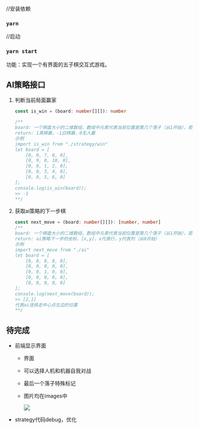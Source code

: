 //安装依赖 
### `yarn ` 


//启动
### `yarn start` 




功能：实现一个有界面的五子棋交互式游戏。

## AI策略接口

1. 判断当前局面赢家

   ````typescript
   const is_win = (board: number[][]): number
   
   /**
   board: 一个棋盘大小的二维数组，数组中元素代表当前位置是第几个落子（从1开始），若空为0
   return: 1黑棋赢，-1白棋赢，0无人赢
   示例
   import is_win from "./strategy/win"
   let board = [
       [0, 0, 7, 8, 0],
       [0, 9, 0, 10, 0],
       [0, 0, 1, 2, 0],
       [0, 0, 3, 4, 0],
       [0, 0, 5, 6, 0]
   ];
   console.log(is_win(board));
   >> -1
   **/
   
   ````
2. 获取ai策略的下一步棋

   ```typescript
   const next_move = (board: number[][]): [number, number] 
   /**
   board: 一个棋盘大小的二维数组，数组中元素代表当前位置是第几个落子（从1开始），若空为0
   return: ai策略下一步的坐标，[x,y]，x代表行，y代表列（从0开始）
   示例
   import next_move from "./ai"
   let board = [
       [0, 0, 0, 0, 0],
       [0, 0, 0, 0, 0],
       [0, 0, 1, 0, 0],
       [0, 0, 0, 0, 0],
       [0, 0, 0, 0, 0]
   ];
   console.log(next_move(board));
   >> [2,1]
   代表ai选择走中心点左边的位置
   **/
   ```

## 待完成

* 前端显示界面
    * 界面
    
    * 可以选择人机和机器自我对战
    
    * 最后一个落子特殊标记
    
    * 图片均在images中
    
      ![](images/screen.png)
* strategy代码debug，优化
